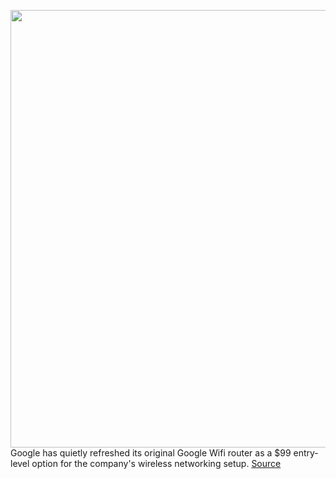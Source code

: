 <img src='https://cdn.vox-cdn.com/thumbor/Brr9lt8rbuwOC0Y3GHW_lRJM2d8=/0x0:2346x1394/1200x800/filters:focal(986x510:1360x884)/cdn.vox-cdn.com/uploads/chorus_image/image/67589611/Screen_Shot_2020_10_06_at_12.30.46_PM.0.png' width='700px' /><br/>
Google has quietly refreshed its original Google Wifi router as a $99 entry-level option for the company's wireless networking setup.
<a href='https://www.theverge.com/2020/10/6/21504114/google-wifi-price-cut-hardware-update-usb-c-internet-nest-router'> Source <a/>